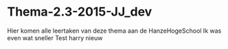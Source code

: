 # Thema-2.3-2015-JJ_dev
Hier komen alle leertaken van deze thema aan de HanzeHogeSchool
Ik was even wat sneller
Test harry nieuw
